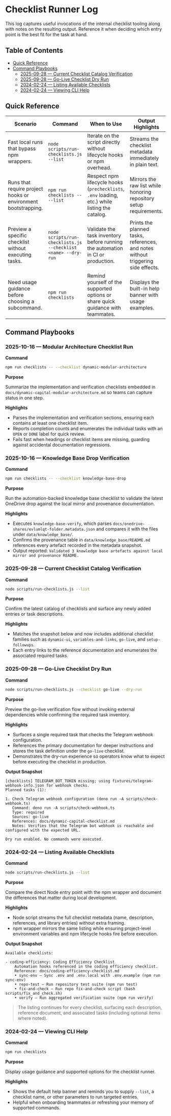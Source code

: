 # Checklist Runner Log

This log captures useful invocations of the internal checklist tooling along
with notes on the resulting output. Reference it when deciding which entry point
is the best fit for the task at hand.

## Table of Contents

- [Quick Reference](#quick-reference)
- [Command Playbooks](#command-playbooks)
  - [2025-09-28 — Current Checklist Catalog Verification](#2025-09-28--current-checklist-catalog-verification)
  - [2025-09-28 — Go-Live Checklist Dry Run](#2025-09-28--go-live-checklist-dry-run)
  - [2024-02-24 — Listing Available Checklists](#2024-02-24--listing-available-checklists)
  - [2024-02-24 — Viewing CLI Help](#2024-02-24--viewing-cli-help)

## Quick Reference

| Scenario                                                      | Command                                                       | When to Use                                                                                    | Output Highlights                                                                |
| ------------------------------------------------------------- | ------------------------------------------------------------- | ---------------------------------------------------------------------------------------------- | -------------------------------------------------------------------------------- |
| Fast local runs that bypass npm wrappers.                     | `node scripts/run-checklists.js --list`                       | Iterate on the script directly without lifecycle hooks or npm overhead.                        | Streams the checklist metadata immediately in plain text.                        |
| Runs that require project hooks or environment bootstrapping. | `npm run checklists -- --list`                                | Respect npm lifecycle hooks (`prechecklists`, `.env` loading, etc.) while listing the catalog. | Mirrors the raw list while honoring repository setup requirements.               |
| Preview a specific checklist without executing tasks.         | `node scripts/run-checklists.js --checklist <name> --dry-run` | Validate the task inventory before running the automation in CI or production.                 | Prints the planned tasks, references, and notes without triggering side effects. |
| Need usage guidance before choosing a subcommand.             | `npm run checklists`                                          | Remind yourself of the supported options or share quick guidance with teammates.               | Displays the built-in help banner with usage examples.                           |

## Command Playbooks

### 2025-10-16 — Modular Architecture Checklist Run

**Command**

```bash
npm run checklists -- --checklist dynamic-modular-architecture
```

**Purpose**

Summarize the implementation and verification checklists embedded in
`docs/dynamic-capital-modular-architecture.md` so teams can capture status in
one step.

**Highlights**

- Parses the implementation and verification sections, ensuring each contains at
  least one checklist item.
- Reports completion counts and enumerates the individual tasks with an `OPEN`
  or `DONE` label for quick review.
- Fails fast when headings or checklist items are missing, guarding against
  accidental documentation regressions.

### 2025-10-16 — Knowledge Base Drop Verification

**Command**

```bash
npm run checklists -- --checklist knowledge-base-drop
```

**Purpose**

Run the automation-backed knowledge base checklist to validate the latest
OneDrive drop against the local mirror and provenance documentation.

**Highlights**

- Executes `knowledge-base-verify`, which parses
  `docs/onedrive-shares/evlumlqt-folder.metadata.json` and compares it with the
  files under `data/knowledge_base/`.
- Confirms the provenance table in `data/knowledge_base/README.md` references
  every artefact recorded in the metadata snapshot.
- Output reported:
  `Validated 3 knowledge base artefacts against local mirror and
  provenance README.`

### 2025-09-28 — Current Checklist Catalog Verification

**Command**

```bash
node scripts/run-checklists.js --list
```

**Purpose**

Confirm the latest catalog of checklists and surface any newly added entries or
task descriptions.

**Highlights**

- Matches the snapshot below and now includes additional checklist families such
  as `dynamic-ui`, `variables-and-links`, `go-live`, and `setup-followups`.
- Each entry links to the reference documentation and enumerates the associated
  required tasks.

### 2025-09-28 — Go-Live Checklist Dry Run

**Command**

```bash
node scripts/run-checklists.js --checklist go-live --dry-run
```

**Purpose**

Preview the go-live verification flow without invoking external dependencies
while confirming the required task inventory.

**Highlights**

- Surfaces a single required task that checks the Telegram webhook
  configuration.
- References the primary documentation for deeper instructions and stores the
  task definition under the `go-live` checklist.
- Demonstrates the dry-run experience so operators know what to expect before
  executing the checklist in production.

**Output Snapshot**

```text
[checklists] TELEGRAM_BOT_TOKEN missing; using fixtures/telegram-webhook-info.json for webhook checks.
Planned tasks (1):

1. Check Telegram webhook configuration (deno run -A scripts/check-webhook.ts)
   Command: deno run -A scripts/check-webhook.ts
   Type: required
   Sources: go-live
   References: docs/dynamic-capital-checklist.md
   Notes: Verifies that the Telegram bot webhook is reachable and configured with the expected URL.

Dry run enabled. No commands were executed.
```

### 2024-02-24 — Listing Available Checklists

**Command**

```bash
node scripts/run-checklists.js --list
```

**Purpose**

Compare the direct Node entry point with the npm wrapper and document the
differences that matter during local development.

**Highlights**

- Node script streams the full checklist metadata (name, description,
  references, and library entries) without extra framing.
- npm wrapper mirrors the same listing while ensuring project-level environment
  variables and npm lifecycle hooks fire before execution.

**Output Snapshot**

```text
Available checklists:

- coding-efficiency: Coding Efficiency Checklist
    Automation hooks referenced in the coding efficiency checklist.
    Reference: docs/coding-efficiency-checklist.md
    • sync-env — Sync .env and .env.local with .env.example (npm run sync-env)
    • repo-test — Run repository test suite (npm run test)
    • fix-and-check — Run repo fix-and-check script (bash scripts/fix_and_check.sh)
    • verify — Run aggregated verification suite (npm run verify)
```

> The listing continues for every checklist, surfacing each description,
> reference document, and associated tasks (including optional items where
> noted).

### 2024-02-24 — Viewing CLI Help

**Command**

```bash
npm run checklists
```

**Purpose**

Display usage guidance and supported options for the checklist runner.

**Highlights**

- Shows the default help banner and reminds you to supply `--list`, a checklist
  name, or other parameters to run targeted entries.
- Helpful when onboarding teammates or refreshing your memory of supported
  commands.
